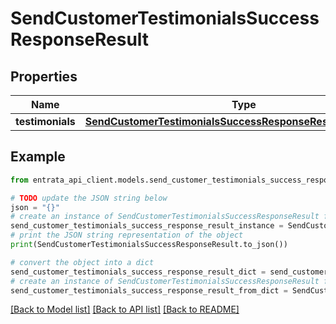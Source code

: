 # SendCustomerTestimonialsSuccessResponseResult


## Properties

Name | Type | Description | Notes
------------ | ------------- | ------------- | -------------
**testimonials** | [**SendCustomerTestimonialsSuccessResponseResultTestimonials**](SendCustomerTestimonialsSuccessResponseResultTestimonials.md) |  | 

## Example

```python
from entrata_api_client.models.send_customer_testimonials_success_response_result import SendCustomerTestimonialsSuccessResponseResult

# TODO update the JSON string below
json = "{}"
# create an instance of SendCustomerTestimonialsSuccessResponseResult from a JSON string
send_customer_testimonials_success_response_result_instance = SendCustomerTestimonialsSuccessResponseResult.from_json(json)
# print the JSON string representation of the object
print(SendCustomerTestimonialsSuccessResponseResult.to_json())

# convert the object into a dict
send_customer_testimonials_success_response_result_dict = send_customer_testimonials_success_response_result_instance.to_dict()
# create an instance of SendCustomerTestimonialsSuccessResponseResult from a dict
send_customer_testimonials_success_response_result_from_dict = SendCustomerTestimonialsSuccessResponseResult.from_dict(send_customer_testimonials_success_response_result_dict)
```
[[Back to Model list]](../README.md#documentation-for-models) [[Back to API list]](../README.md#documentation-for-api-endpoints) [[Back to README]](../README.md)


